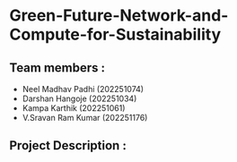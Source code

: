 # Green-Future-Network-and-Compute-for-Sustainability

## Team members :
- Neel Madhav Padhi (202251074)
- Darshan Hangoje (202251034)
- Kampa Karthik (202251061)
- V.Sravan Ram Kumar (202251176)

## Project Description :
 
